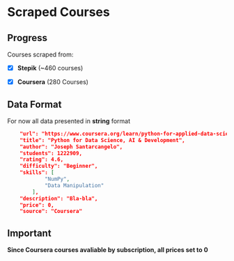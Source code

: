 # Scraped Courses


## Progress

Courses scraped from:

- [x] **Stepik** (~460 courses)

- [x] **Coursera** (280 Courses)


## Data Format

For now all data presented in **string** format

```json
    "url": "https://www.coursera.org/learn/python-for-applied-data-science-ai",
    "title": "Python for Data Science, AI & Development",
    "author": "Joseph Santarcangelo",
    "students": 1222909,
    "rating": 4.6,
    "difficulty": "Beginner",
    "skills": [
            "NumPy",
            "Data Manipulation"
        ],
    "description": "Bla-bla",
    "price": 0,
    "source": "Coursera"
```

## Important

**Since Coursera courses avaliable by subscription, all prices set to 0**

